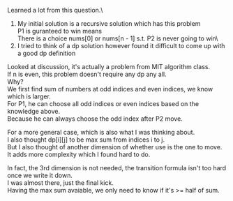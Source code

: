 Learned a lot from this question.\
1. My initial solution is a recursive solution which has this problem\
    P1 is guranteed to win means\
    There is a choice nums[0] or nums[n - 1] s.t. P2 is never going to win\
2. I tried to think of a dp solution however found it difficult to come up with a good dp definition

Looked at discussion, it's actually a problem from MIT algorithm class.\
If n is even, this problem doesn't require any dp any all.\
Why?\
We first find sum of numbers at odd indices and even indices, we know which is larger.\
For P1, he can choose all odd indices or even indices based on the knowledge above.\
Because he can always choose the odd index after P2 move.

For a more general case, which is also what I was thinking about.\
I also thought dp[i][j] to be max sum from indices i to j.\
But I also thought of another dimension of whether use is the one to move.\
It adds more complexity which I found hard to do.

In fact, the 3rd dimension is not needed, the transition formula isn't too hard once we write it down.\
I was almost there, just the final kick.\
Having the max sum avaiable, we only need to know if it's >= half of sum.
